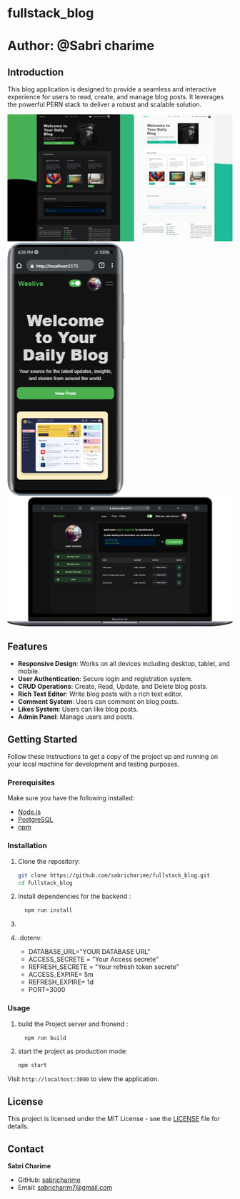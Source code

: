 # fullstack_blog
# Author: @Sabri charime
## Introduction

This blog application is designed to provide a seamless and interactive experience for users to read, create, and manage blog posts. It leverages the powerful PERN stack to deliver a robust and scalable solution.

![Blog Screenshot](./images/1.jpg)
![Responsive Design](./images/10.png)
![Admin Panel](./images/6.png)

## Features
- **Responsive Design**: Works on all devices including desktop, tablet, and mobile.
- **User Authentication**: Secure login and registration system.
- **CRUD Operations**: Create, Read, Update, and Delete blog posts.
- **Rich Text Editor**: Write blog posts with a rich text editor.
- **Comment System**: Users can comment on blog posts.
- **Likes System**: Users can like blog posts.
- **Admin Panel**: Manage users and posts.

## Getting Started

Follow these instructions to get a copy of the project up and running on your local machine for development and testing purposes.

### Prerequisites

Make sure you have the following installed:

- [Node.js](https://nodejs.org/)
- [PostgreSQL](https://www.postgresql.org/)
- [npm](https://www.npmjs.com/)

### Installation

1. Clone the repository:
    ```bash
    git clone https://github.com/sabricharime/fullstack_blog.git
    cd fullstack_blog
    ```

2. Install dependencies for the backend :
    ```bash
      npm run install
    ```

3.
    ```

4. .dotenv:
    - DATABASE_URL="YOUR DATABASE URL"
    - ACCESS_SECRETE = "Your Access secrete"
    - REFRESH_SECRETE = "Your refresh token secrete"
    - ACCESS_EXPIRE= 5m
    - REFRESH_EXPIRE= 1d
    - PORT=3000


### Usage

1. build the Project server and fronend :
    ```bash
      npm run build
    ```
2. start the project as production mode:
    ```bash
    npm start 
   ```




Visit `http://localhost:3000` to view the application.



## License

This project is licensed under the MIT License - see the [LICENSE](LICENSE) file for details.

## Contact

**Sabri Charime**

- GitHub: [sabricharime](https://github.com/sabricharime)
- Email: [sabricharim7@gmail.com](sabricharim7@gmail.com)


